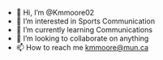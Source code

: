 - 👋 Hi, I’m @Kmmoore02
- 👀 I’m interested in Sports Communication
- 🌱 I’m currently learning Communications 
- 💞️ I’m looking to collaborate on anything 
- 📫 How to reach me kmmoore@mun.ca

<!---
Kmmoore02/Kmmoore02 is a ✨ special ✨ repository because its `README.md` (this file) appears on your GitHub profile.
You can click the Preview link to take a look at your changes.
--->
